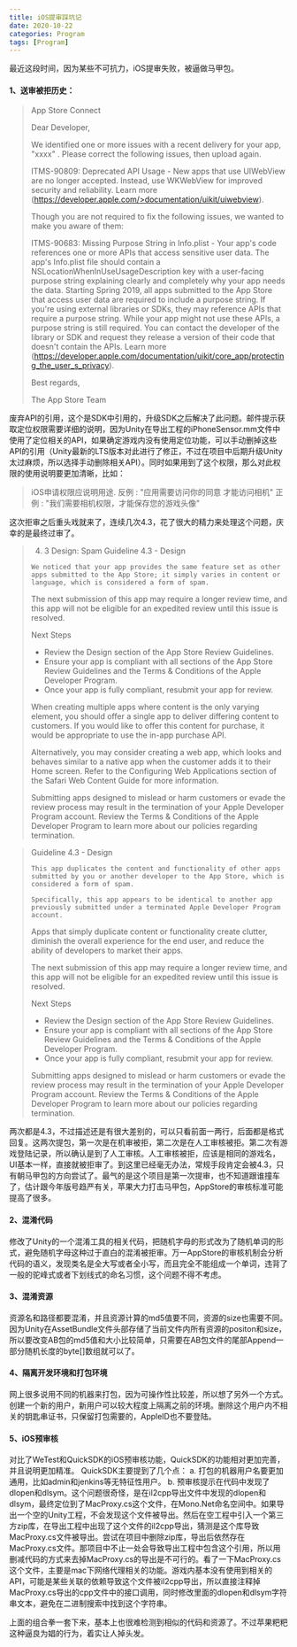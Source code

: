 ```yaml
---
title: iOS提审踩坑记
date: 2020-10-22
categories: Program
tags: [Program]
---
```


最近这段时间，因为某些不可抗力，iOS提审失败，被逼做马甲包。

#### 1、送审被拒历史：
>App Store Connect
>
>Dear Developer,
>
>We identified one or more issues with a recent delivery for your app, "xxxx" . Please correct the following issues, then upload again.
>
>ITMS-90809: Deprecated API Usage - New apps that use UIWebView are no longer accepted. Instead, use WKWebView for improved security and reliability. Learn more (https://developer.apple.com/>documentation/uikit/uiwebview).
>
>Though you are not required to fix the following issues, we wanted to make you aware of them:
>
>ITMS-90683: Missing Purpose String in Info.plist - Your app's code references one or more APIs that access sensitive user data. The app's Info.plist file should contain a NSLocationWhenInUseUsageDescription key with a user-facing purpose string explaining clearly and completely why your app needs the data. Starting Spring 2019, all apps submitted to the App Store that access user data are required to include a purpose string. If you're using external libraries or SDKs, they may reference APIs that require a purpose string. While your app might not use these APIs, a purpose string is still required. You can contact the developer of the library or SDK and request they release a version of their code that doesn't contain the APIs. Learn more (https://developer.apple.com/documentation/uikit/core_app/protecting_the_user_s_privacy).
>
>Best regards,
>
>The App Store Team

废弃API的引用，这个是SDK中引用的，升级SDK之后解决了此问题。邮件提示获取定位权限需要详细的说明，因为Unity在导出工程的iPhoneSensor.mm文件中使用了定位相关的API，如果确定游戏内没有使用定位功能，可以手动删掉这些API的引用（Unity最新的LTS版本对此进行了修正，不过在项目中后期升级Unity太过麻烦，所以选择手动删除相关API）。同时如果用到了这个权限，那么对此权限的使用说明要更加清晰，比如：
>iOS申请权限应说明用途.
>反例 : "应用需要访问你的同意  才能访问相机"
>正例 : "我们需要相机权限，才能保存您的游戏头像"

这次拒审之后重头戏就来了，连续几次4.3，花了很大的精力来处理这个问题，庆幸的是最终过审了。

>4. 3 Design: Spam
>Guideline 4.3 - Design
>
>
>`We noticed that your app provides the same feature set as other apps submitted to the App Store; it simply varies in content or language, which is considered a form of spam.`
>
>The next submission of this app may require a longer review time, and this app will not be eligible for an expedited review until this issue is resolved.
>
>Next Steps
>
>- Review the Design section of the App Store Review Guidelines.
>- Ensure your app is compliant with all sections of the App Store Review Guidelines and the Terms & Conditions of the Apple Developer Program. 
>- Once your app is fully compliant, resubmit your app for review.
>
>When creating multiple apps where content is the only varying element, you should offer a single app to deliver differing content to customers. If you would like to offer this content for purchase, it would be appropriate to use the in-app purchase API.
>
>Alternatively, you may consider creating a web app, which looks and behaves similar to a native app when the customer adds it to their Home screen. Refer to the Configuring Web Applications section of the Safari Web Content Guide for more information.
>
>Submitting apps designed to mislead or harm customers or evade the review process may result in the termination of your Apple Developer Program account. Review the Terms & Conditions of the Apple Developer Program to learn more about our policies regarding termination.

>Guideline 4.3 - Design
>
>
>`This app duplicates the content and functionality of other apps submitted by you or another developer to the App Store, which is considered a form of spam.`
>
>`Specifically, this app appears to be identical to another app previously submitted under a terminated Apple Developer Program account.`
>
>Apps that simply duplicate content or functionality create clutter, diminish the overall experience for the end user, and reduce the ability of developers to market their apps.
>
>The next submission of this app may require a longer review time, and this app will not be eligible for an expedited review until this issue is resolved.
>
>Next Steps
>
>- Review the Design section of the App Store Review Guidelines.
>- Ensure your app is compliant with all sections of the App Store Review Guidelines and the Terms & Conditions of the Apple Developer Program. 
>- Once your app is fully compliant, resubmit your app for review.
>
>Submitting apps designed to mislead or harm customers or evade the review process may result in the termination of your Apple Developer Program account. Review the Terms & Conditions of the Apple Developer Program to learn more about our policies regarding termination.

两次都是4.3，不过描述还是有很大差别的，可以只看前面一两行，后面都是格式回复。这两次提包，第一次是在机审被拒，第二次是在人工审核被拒。第二次有游戏登陆记录，所以确认是到了人工审核。人工审核被拒，应该是相同的游戏名，UI基本一样，直接就被拒审了。到这里已经毫无办法，常规手段肯定会被4.3，只有朝马甲包的方向尝试了。最气的是这个项目是第一次提审，也不知道跟谁撞车了，估计跟今年版号趋严有关，苹果大力打击马甲包，AppStore的审核标准可能提高了很多。

#### 2、混淆代码
修改了Unity的一个混淆工具的相关代码，把随机字母的形式改为了随机单词的形式，避免随机字母这种过于直白的混淆被拒审。万一AppStore的审核机制会分析代码的语义，发现类名是全大写或者全小写，而且完全不能组成一个单词，违背了一般的驼峰式或者下划线式的命名习惯，这个问题不得不考虑。
 
#### 3、混淆资源
资源名和路径都要混淆，并且资源计算的md5值要不同，资源的size也需要不同。因为Unity在AssetBundle文件头部存储了当前文件内所有资源的positon和size，所以要改变AB包的md5值和大小比较简单，只需要在AB包文件的尾部Append一部分随机长度的byte[]数组就可以了。

#### 4、隔离开发环境和打包环境
网上很多说用不同的机器来打包，因为可操作性比较差，所以想了另外一个方式。创建一个新的用户，新用户可以较大程度上隔离之前的环境。删除这个用户内不相关的钥匙串证书，只保留打包需要的，AppleID也不要登陆。
 
#### 5、iOS预审核
对比了WeTest和QuickSDK的iOS预审核功能，QuickSDK的功能相对更加完善，并且说明更加精准。
QuickSDK主要提到了几个点：
a. 打包的机器用户名要更加通用，比如admin和jenkins等无特征性用户。
b. 预审核提示在代码中发现了dlopen和dlsym。这个问题很奇怪，是在il2cpp导出文件中发现的dlopen和dlsym，最终定位到了MacProxy.cs这个文件，在Mono.Net命名空间中。如果导出一个空的Unity工程，不会发现这个文件被导出。然后在空工程中引入一个第三方zip库，在导出工程中出现了这个文件的il2cpp导出，猜测是这个库导致MacProxy.cs文件被导出。尝试在项目中删除zip库，导出后依然存在MacProxy.cs文件。那项目中不止一处会导致导出工程中包含这个引用，所以用删减代码的方式来去掉MacProxy.cs的导出是不可行的。看了一下MacProxy.cs这个文件，主要是mac下网络代理相关的功能。游戏内基本没有使用到相关的API，可能是某些关联的依赖导致这个文件被il2cpp导出，所以直接注释掉MacProxy.cs导出的cpp文件中的接口调用，同时修改里面的dlopen和dlsym字符串文本，避免在二进制搜索中找到这个字符串。

上面的组合拳一套下来，基本上也很难检测到相似的代码和资源了。不过苹果粑粑这种逼良为娼的行为，着实让人掉头发。
